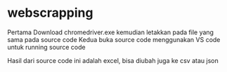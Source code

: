 # webscrapping

Pertama Download chromedriver.exe kemudian letakkan pada file yang sama pada source code
Kedua buka source code menggunakan VS code untuk running source code
 
Hasil dari source code ini adalah excel, bisa diubah juga ke csv atau json
